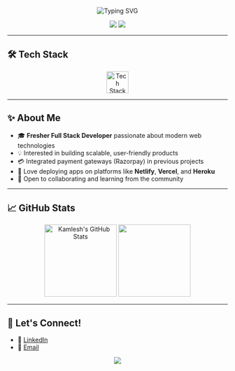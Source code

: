 <!-- Profile Header -->
<p align="center">
  <img src="https://readme-typing-svg.demolab.com?font=Fira+Code&weight=500&pause=1000&color=FEC601&center=true&vCenter=true&width=435&lines=Hi%2C+I'm+Kamlesh+Kshirsagar!;Full+Stack+Web+Developer" alt="Typing SVG" />
</p>

<p align="center">
  <a href="mailto:kamlesh.b.kshirsagar@gmail.com"><img src="https://img.shields.io/badge/Email-D14836?style=for-the-badge&logo=gmail&logoColor=white"/></a>
  <a href="[https://www.linkedin.com/in/your-linkedin](https://www.linkedin.com/in/kamlesh-kshirsagar-9880b8266/)"><img src="https://img.shields.io/badge/LinkedIn-0077B5?style=for-the-badge&logo=linkedin&logoColor=white"/></a>
  <!-- Add more social links as needed -->
</p>

---

## 🛠️ Tech Stack

<div align="center">
  
  <img src="https://skillicons.dev/icons?i=html,css,js,nodejs,express,python,django,mongodb,razorpay" alt="Tech Stack" height="50" />

</div>

---

## ✨ About Me

- 🎓 **Fresher Full Stack Developer** passionate about modern web technologies
- 💡 Interested in building scalable, user-friendly products
- 💳 Integrated payment gateways (Razorpay) in previous projects
- 🚀 Love deploying apps on platforms like **Netlify**, **Vercel**, and **Heroku**
- 🤝 Open to collaborating and learning from the community

---

## 📈 GitHub Stats

<p align="center">
  <img src="https://github-readme-stats.vercel.app/api?username=kamlesh-kshirsagar&show_icons=true&theme=tokyonight&hide_border=true" alt="Kamlesh's GitHub Stats" height="165"/>
  <img src="https://github-readme-streak-stats.herokuapp.com/?user=kamlesh-kshirsagar&theme=tokyonight&hide_border=true" height="165"/>
</p>

---

## 🌱 Let's Connect!

- 💼 [LinkedIn](www.linkedin.com/in/kamlesh-kshirsagar-9880b8266)  
- 📧 [Email](mailto:kamlesh.b.kshirsagar@gmail.com)  

<p align="center">
  <img src="https://capsule-render.vercel.app/api?type=waving&color=gradient&height=120&section=footer"/>
</p>
